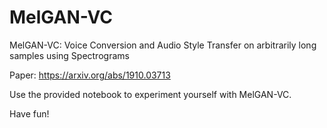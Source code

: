 # MelGAN-VC
MelGAN-VC: Voice Conversion and Audio Style Transfer on arbitrarily long samples using Spectrograms

Paper: https://arxiv.org/abs/1910.03713

Use the provided notebook to experiment yourself with MelGAN-VC.

Have fun!

